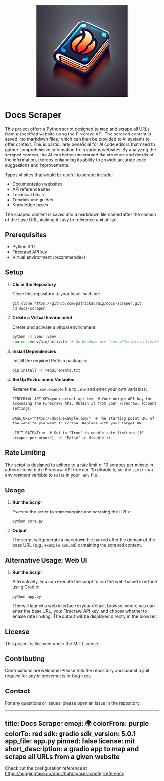<p align="center">
  <img src="images/docs-scraper.webp" alt="Docs Scraper" width="300">
</p>

# Docs Scraper

This project offers a Python script designed to map and scrape all URLs from a specified website using the Firecrawl API. The scraped content is saved into markdown files, which can then be provided to AI systems to offer context. This is particularly beneficial for AI code editors that need to gather comprehensive information from various websites. By analyzing the scraped content, the AI can better understand the structure and details of the information, thereby enhancing its ability to provide accurate code suggestions and improvements.

Types of sites that would be useful to scrape include:
- Documentation websites
- API reference sites
- Technical blogs
- Tutorials and guides
- Knowledge bases

The scraped content is saved into a markdown file named after the domain of the base URL, making it easy to reference and utilize.

## Prerequisites

- Python 3.11
- <a href="https://firecrawl.dev/" target="_blank" rel="noopener noreferrer">Firecrawl API key</a>
- Virtual environment (recommended)

## Setup

1. **Clone the Repository**

   Clone this repository to your local machine:

   ```bash
   git clone https://github.com/patrickacraig/docs-scraper.git
   cd docs-scraper
   ```

2. **Create a Virtual Environment**

   Create and activate a virtual environment:

   ```bash
   python -m venv .venv
   source .venv/bin/activate  # On Windows use `.venv\Scripts\activate`
   ```

3. **Install Dependencies**

   Install the required Python packages:

   ```bash
   pip install -r requirements.txt
   ```

4. **Set Up Environment Variables**

   Rename the `.env.example` file to `.env` and enter your own variables:

   ```plaintext
   FIRECRAWL_API_KEY=your_actual_api_key  # Your unique API key for accessing the Firecrawl API. Obtain it from your Firecrawl account settings.

   BASE_URL="https://docs.example.com/"  # The starting point URL of the website you want to scrape. Replace with your target URL.

   LIMIT_RATE=True  # Set to "True" to enable rate limiting (10 scrapes per minute), or "False" to disable it.
   ```

## Rate Limiting
The script is designed to adhere to a rate limit of 10 scrapes per minute in adherence with the Firecrawl API free tier. To disable it, set the `LIMIT_RATE` environment variable to `False` in your `.env` file.

## Usage

1. **Run the Script**

   Execute the script to start mapping and scraping the URLs:

   ```bash
   python core.py
   ```

2. **Output**

   The script will generate a markdown file named after the domain of the base URL (e.g., `example.com.md`) containing the scraped content.

## Alternative Usage: Web UI

1. **Run the Script**

   Alternatively, you can execute the script to run the web-based interface using Gradio:

   ```bash
   python app.py
   ```

   This will launch a web interface in your default browser where you can enter the base URL, your Firecrawl API key, and choose whether to enable rate limiting. The output will be displayed directly in the browser.

## License

This project is licensed under the MIT License.

## Contributing

Contributions are welcome! Please fork the repository and submit a pull request for any improvements or bug fixes.

## Contact

For any questions or issues, please open an issue in the repository.

---
title: Docs Scraper
emoji: 🌍
colorFrom: purple
colorTo: red
sdk: gradio
sdk_version: 5.0.1
app_file: app.py
pinned: false
license: mit
short_description: a gradio app to map and scrape all URLs from a given website
---

Check out the configuration reference at https://huggingface.co/docs/hub/spaces-config-reference
